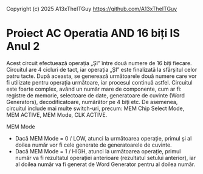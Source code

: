 Copyright (c) 2025 A13xTheITGuy <https://github.com/A13xTheITGuy>

# Proiect AC Operatia AND 16 biți IS Anul 2

  Acest circuit efectuează operația „ȘI” între două numere de 16 biți fiecare. Circuitul are 4 cicluri de tact, iar operația „ȘI” este finalizată la sfârșitul celor patru tacte. După aceasta, se generează următoarele două numere care vor fi utilizate pentru operația următoare, iar procesul continuă astfel.
  Circuitul este foarte complex, având un număr mare de componente, cum ar fi: registre de memorie, selectoare de date, generatoare de cuvinte (Word Generators), decodificatoare, numărător pe 4 biți etc. De asemenea, circuitul include mai multe switch-uri, precum: MEM Chip Select Mode, MEM ACTIVE, MEM Mode, CLK ACTIVE.

MEM Mode

- Dacă MEM Mode = 0 / LOW, atunci la următoarea operație, primul și al doilea număr vor fi cele generate de generatoarele de cuvinte.
- Dacă MEM Mode = 1 / HIGH, atunci la următoarea operație, primul număr va fi rezultatul operației anterioare (rezultatul setului anterior), iar al doilea număr va fi generat de Word Generator pentru al doilea număr.
